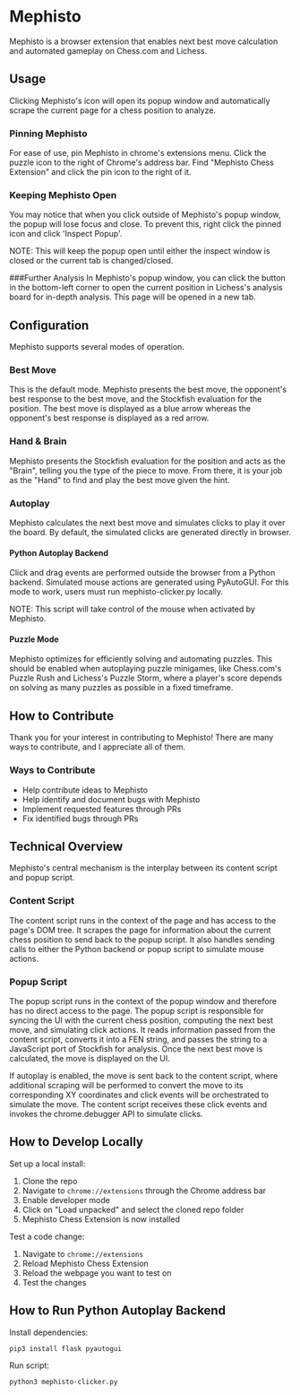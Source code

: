 # Mephisto

Mephisto is a browser extension that enables next best move calculation and automated gameplay on Chess.com and Lichess.


## Usage
Clicking Mephisto's icon will open its popup window and automatically scrape the current page for a chess position to 
analyze.

### Pinning Mephisto
For ease of use, pin Mephisto in chrome's extensions menu. Click the puzzle icon to the right of Chrome's address bar. 
Find "Mephisto Chess Extension" and click the pin icon to the right of it.

### Keeping Mephisto Open
You may notice that when you click outside of Mephisto's popup window, the popup will lose focus and close. To prevent
this, right click the pinned icon and click 'Inspect Popup'.

NOTE: This will keep the popup open until either the inspect window is closed or the current tab is changed/closed.

###Further Analysis
In Mephisto's popup window, you can click the button in the bottom-left corner to open the current position in 
Lichess's analysis board for in-depth analysis. This page will be opened in a new tab.


## Configuration
Mephisto supports several modes of operation.

### Best Move
This is the default mode. Mephisto presents the best move, the opponent's best response to the best move, and the 
Stockfish evaluation for the position. The best move is displayed as a blue arrow whereas the opponent's best response 
is displayed as a red arrow.

### Hand & Brain
Mephisto presents the Stockfish evaluation for the position and acts as the "Brain", telling you the type of the piece 
to move. From there, it is your job as the "Hand" to find and play the best move given the hint.

### Autoplay
Mephisto calculates the next best move and simulates clicks to play it over the board. By default, the simulated clicks
are generated directly in browser.

#### Python Autoplay Backend
Click and drag events are performed outside the browser from a Python backend. Simulated mouse actions are generated
using PyAutoGUI. For this mode to work, users must run mephisto-clicker.py locally.

NOTE: This script will take control of the mouse when activated by Mephisto.

#### Puzzle Mode
Mephisto optimizes for efficiently solving and automating puzzles. This should be enabled when autoplaying puzzle 
minigames, like Chess.com's Puzzle Rush and Lichess's Puzzle Storm, where a player's score depends on solving as many
puzzles as possible in a fixed timeframe.


## How to Contribute
Thank you for your interest in contributing to Mephisto! There are many ways to contribute, and I appreciate all of them.

### Ways to Contribute
- Help contribute ideas to Mephisto
- Help identify and document bugs with Mephisto
- Implement requested features through PRs
- Fix identified bugs through PRs


## Technical Overview
Mephisto's central mechanism is the interplay between its content script and popup script.

### Content Script
The content script runs in the context of the page and has access to the page's DOM tree. It scrapes the page for 
information about the current chess position to send back to the popup script. It also handles sending calls to 
either the Python backend or popup script to simulate mouse actions.

### Popup Script
The popup script runs in the context of the popup window and therefore has no direct access to the page. The popup
script is responsible for syncing the UI with the current chess position, computing the next best move, and 
simulating click actions. It reads information passed from the content script, converts it into a FEN string, and
passes the string to a JavaScript port of Stockfish for analysis. Once the next best move is calculated, the move is
displayed on the UI. 

If autoplay is enabled, the move is sent back to the content script, where additional scraping will be performed 
to convert the move to its corresponding XY coordinates and click events will be orchestrated to simulate the move.
The content script receives these click events and invokes the chrome.debugger API to simulate clicks.


## How to Develop Locally
Set up a local install:
1. Clone the repo
2. Navigate to `chrome://extensions` through the Chrome address bar
3. Enable developer mode
4. Click on "Load unpacked" and select the cloned repo folder
5. Mephisto Chess Extension is now installed

Test a code change:
1. Navigate to `chrome://extensions`
2. Reload Mephisto Chess Extension
3. Reload the webpage you want to test on
4. Test the changes


## How to Run Python Autoplay Backend
Install dependencies:
```bash
pip3 install flask pyautogui
```

Run script:
```bash
python3 mephisto-clicker.py
```